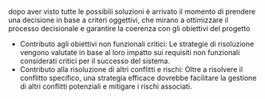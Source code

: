 dopo aver visto tutte le possibili soluzioni è arrivato il momento di prendere una decisione in base a criteri oggettivi, che mirano a ottimizzare il processo decisionale e garantire la coerenza con gli obiettivi del progetto

 - Contributo agli obiettivi non funzionali critici:
	 Le strategie di risoluzione vengono valutate in base al loro impatto sui requisiti non funzionali considerati critici per il successo del sistema.
-  Contributo alla risoluzione di altri conflitti e rischi: 
	Oltre a risolvere il conflitto specifico, una strategia efficace dovrebbe facilitare la gestione di altri conflitti potenziali e mitigare i rischi associati.